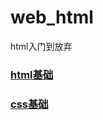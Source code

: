 # web_html
html入门到放弃
### [html基础](https://github.com/HeJayce/web_html/blob/main/markdown/web_html.md)  
### [css基础](https://github.com/HeJayce/web_html/blob/main/markdown/web_css.md)  
